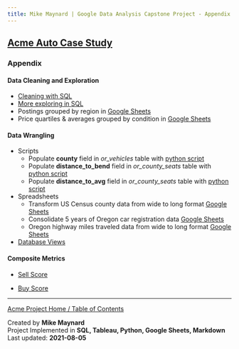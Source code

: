 ```yaml
---
title: Mike Maynard | Google Data Analysis Capstone Project - Appendix
---
```

## [Acme Auto Case Study](/capstone/)

### Appendix

#### Data Cleaning and Exploration

  * [Cleaning with SQL](clean/clean_vehicles_sql.html)
  * [More exploring in SQL](clean/explore.html)
  * Postings grouped by region in [Google Sheets](https://docs.google.com/spreadsheets/d/1LdlBaJk7wCdMmCah5XsSkEnTyDtc2ey_LguZ7qA5rvY/edit?usp=sharing)
  * Price quartiles & averages grouped by condition in [Google Sheets](https://docs.google.com/spreadsheets/d/1-iIShpd4WEcCGclM1-a4zczGqpQrGrHl2nYIzmkFQco/edit?usp=sharing)

#### Data Wrangling

  * Scripts
    * Populate **county** field in *or_vehicles* table with [python script](https://github.com/bibliodatos/bibliodatos.github.io/blob/main/capstone/python/clean_county.py)
    * Populate **distance_to_bend** field in *or_county_seats* table with [python script](https://github.com/bibliodatos/bibliodatos.github.io/blob/main/capstone/python/distance_to_bend.py)
    * Populate **distance_to_avg** field in *or_county_seats* table with [python script](https://github.com/bibliodatos/bibliodatos.github.io/blob/main/capstone/python/distance_to_avg.py)
  * Spreadsheets
    * Transform US Census county data from wide to long format [Google Sheets](https://docs.google.com/spreadsheets/d/1Lyp5Idy-g-xDi2-4vftaellIXRUWlzo_AgyPYbaLM7s/edit?usp=sharing)
    * Consolidate 5 years of Oregon car registration data [Google Sheets](https://docs.google.com/spreadsheets/d/1vvosiQDx0oBLaoxEYhDFrSDCbgjwpqUpzu3Y9fggNa0/edit?usp=sharing)
    * Oregon highway miles traveled data from wide to long format [Google Sheets](https://docs.google.com/spreadsheets/d/1pFLCwuB4Z9NW3xQgaUSOYZ0aU9WuPrMchXL30pibA9A/edit?usp=sharing)
  * [Database Views](clean/views.html)

#### Composite Metrics

  * [Sell Score](sell_score.md)

  * [Buy Score](buy_score.md)






---
[Acme Project Home / Table of Contents](./)

Created by **Mike Maynard**<BR>
Project Implemented in **SQL, Tableau, Python, Google Sheets, Markdown**<BR>
Last updated:  **2021-08-05**
